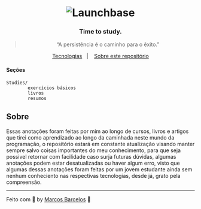 
<h1 align="center">
    <img alt="Launchbase" src="https://raw.githubusercontent.com/marcosbarcelos/Portfolio/main/assets/favicon.ico" />
</h1>

<h3 align="center">
  Time to study.
</h3>

<blockquote align="center">“A persistência é o caminho para o êxito.”</blockquote>

<p align="center">
  <a href="#desafios">Tecnologias</a>&nbsp;&nbsp;&nbsp;|&nbsp;&nbsp;&nbsp;
  <a href="#sobre">Sobre este repositório</a>
</p>

#### Seções

    Studies/
            exercícios básicos
            livros
            resumos


## Sobre

Essas anotações foram feitas por mim ao longo de cursos, livros e artigos que tirei como aprendizado ao longo da caminhada neste mundo da programação, o repositório estará em constante atualização visando manter sempre salvo coisas importantes do meu conhecimento, para que seja possivel retornar com facilidade caso surja futuras dúvidas, algumas anotações podem estar desatualizadas ou haver algum erro, visto que algumas dessas anotações foram feitas por um jovem estudante ainda sem nenhum conheciento nas respectivas tecnologias, desde já, grato pela compreensão.

---

Feito com :purple_heart: by [Marcos Barcelos](https://marcosbarcelos.github.io/Portfolio/) :wave:
